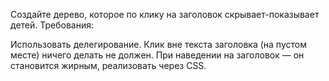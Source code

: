 Создайте дерево, которое по клику на заголовок скрывает-показывает детей.
Требования:

Использовать делегирование.
Клик вне текста заголовка (на пустом месте) ничего делать не должен.
При наведении на заголовок — он становится жирным, реализовать через CSS.
